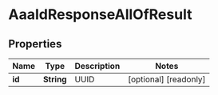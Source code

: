 

# AaaIdResponseAllOfResult


## Properties

| Name | Type | Description | Notes |
|------------ | ------------- | ------------- | -------------|
|**id** | **String** | UUID |  [optional] [readonly] |



